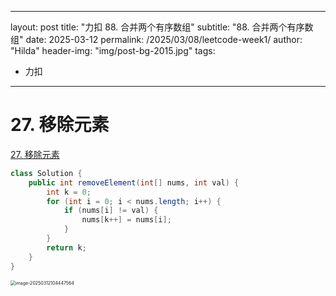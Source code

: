 



---
layout: post
title: "力扣 88. 合并两个有序数组"
subtitle: "88. 合并两个有序数组"
date: 2025-03-12
permalink: /2025/03/08/leetcode-week1/
author: "Hilda"
header-img: "img/post-bg-2015.jpg"
tags:
- 力扣
---


<script type="text/javascript"
        src="https://cdnjs.cloudflare.com/ajax/libs/mathjax/2.7.5/MathJax.js?config=TeX-AMS-MML_SVG">
</script>


# 27. 移除元素

[27. 移除元素](https://leetcode.cn/problems/remove-element/)

```java
class Solution {
    public int removeElement(int[] nums, int val) {
        int k = 0;
        for (int i = 0; i < nums.length; i++) {
            if (nums[i] != val) {
                nums[k++] = nums[i];
            }
        }
        return k;     
    }
}
```

<img src="https://wechat01.oss-cn-hangzhou.aliyuncs.com/img/image-20250312104447564.png" alt="image-20250312104447564" style="zoom:50%;" />

